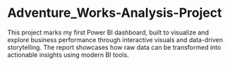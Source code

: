 # Adventure_Works-Analysis-Project
This project marks my first Power BI dashboard, built to visualize and explore business performance through interactive visuals and data-driven storytelling. The report showcases how raw data can be transformed into actionable insights using modern BI tools.
